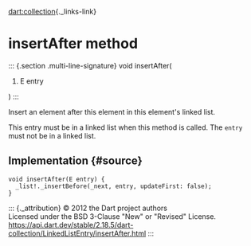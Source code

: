 [dart:collection](../../dart-collection/dart-collection-library){._links-link}

insertAfter method
==================

::: {.section .multi-line-signature}
void insertAfter(

1.  E entry

)
:::

Insert an element after this element in this element\'s linked list.

This entry must be in a linked list when this method is called. The
`entry` must not be in a linked list.

Implementation {#source}
--------------

``` {.language-dart data-language="dart"}
void insertAfter(E entry) {
  _list!._insertBefore(_next, entry, updateFirst: false);
}
```

::: {._attribution}
© 2012 the Dart project authors\
Licensed under the BSD 3-Clause \"New\" or \"Revised\" License.\
<https://api.dart.dev/stable/2.18.5/dart-collection/LinkedListEntry/insertAfter.html>
:::
